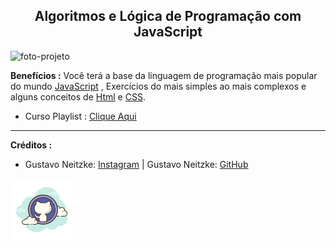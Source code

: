 
 <h2 align="center"> Algoritmos e Lógica de Programação com JavaScript</h2>

<img src="assets/gif/operacoes%20matemáticas.gif" alt="foto-projeto" width="50%">
</img>



**Benefícios :**
Você terá a base da linguagem de programação mais popular do mundo  [JavaScript](https://www.w3schools.com/js/default.asp) ,
Exercícios do mais simples ao mais complexos e alguns conceitos de [Html](https://www.w3schools.com/html/default.asp) e [CSS](https://www.w3schools.com/css/default.asp).

- Curso Playlist : [Clique Aqui](https://www.youtube.com/playlist?list=PLSHNk_yA5fNgU8suEO97pQlVFvtvHpWNG)

---
**Créditos :** 

-  Gustavo Neitzke: [Instagram](https://www.instagram.com/gutoneitzke/?hl=pt-br) | Gustavo Neitzke: [GitHub](https://github.com/Gutoneitzke)

<img src="assets/logo/iconpq.png" alt="foto-projeto" width="">
</img>
